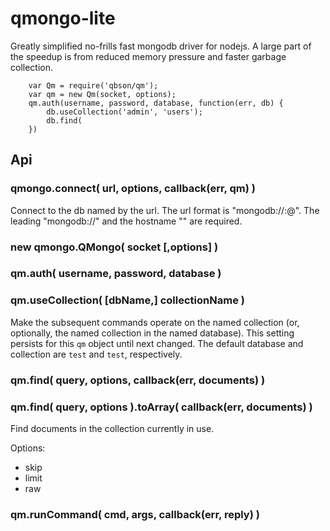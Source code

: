 qmongo-lite
===========

Greatly simplified no-frills fast mongodb driver for nodejs.  A large part of the
speedup is from reduced memory pressure and faster garbage collection.

        var Qm = require('qbson/qm');
        var qm = new Qm(socket, options);
        qm.auth(username, password, database, function(err, db) {
            db.useCollection('admin', 'users');
            db.find(
        })

Api
---

### qmongo.connect( url, options, callback(err, qm) )

Connect to the db named by the url.  The url format is "mongodb://<user>:<pwd>@<host></database>".
The leading "mongodb://" and the hostname "<host>" are required.

### new qmongo.QMongo( socket [,options] )

### qm.auth( username, password, database )

### qm.useCollection( [dbName,] collectionName )

Make the subsequent commands operate on the named collection (or, optionally,
the named collection in the named database).  This setting persists for this
`qm` object until next changed.  The default database and collection are
`test` and `test`, respectively.

### qm.find( query, options, callback(err, documents) )
### qm.find( query, options ).toArray( callback(err, documents) )

Find documents in the collection currently in use.

Options:
- skip
- limit
- raw

### qm.runCommand( cmd, args, callback(err, reply) )
